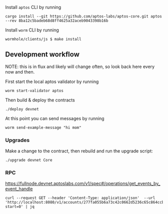 
Install `aptos` CLI by running
```shell
cargo install --git https://github.com/aptos-labs/aptos-core.git aptos --rev 8ba12c5badeb68d8ff4625a32aceb9043398b16b
```

Install `worm` CLI by running
```
wormhole/clients/js $ make install
```

## Development workflow

NOTE: this is in flux and likely will change often, so look back here every now
and then.

First start the local aptos validator by running

``` shell
worm start-validator aptos
```

Then build & deploy the contracts

``` shell
./deploy devnet
```

At this point you can send messages by running

``` shell
worm send-example-message "hi mom"
```

### Upgrades

Make a change to the contract, then rebuild and run the upgrade script:

``` shell
./upgrade devnet Core
```

### RPC

https://fullnode.devnet.aptoslabs.com/v1/spec#/operations/get_events_by_event_handle

``` shell
curl --request GET --header 'Content-Type: application/json'  --url 'http://localhost:8080/v1/accounts/277fa055b6a73c42c0662d5236c65c864ccbf2d4abd21f174a30c8b786eab84b/events/0x277fa055b6a73c42c0662d5236c65c864ccbf2d4abd21f174a30c8b786eab84b::state::WormholeMessageHandle/event?start=0' | jq
```


